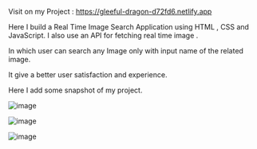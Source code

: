 Visit on my Project : https://gleeful-dragon-d72fd6.netlify.app

Here I build a Real Time Image Search Application using HTML , CSS and JavaScript. I also use an API for fetching real time image .


In which user can search any Image only with input name of the related image.


It give a better user satisfaction and experience.


Here I add some snapshot of my project.

![image](https://github.com/Manmoh4n/Image_Search_APP-/assets/90148527/d29db5c8-de5c-40cd-b9eb-0b1841347c60)

![image](https://github.com/Manmoh4n/Image_Search_APP-/assets/90148527/2ca6d39f-073f-4622-af65-56fc6af7fa17)

![image](https://github.com/Manmoh4n/Image_Search_APP-/assets/90148527/c3d93ddf-b6ee-49c8-805b-ab272f243ed8)



